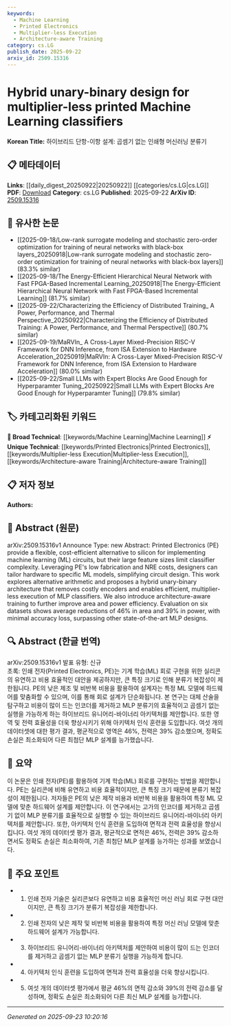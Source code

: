 ```yaml
---
keywords:
  - Machine Learning
  - Printed Electronics
  - Multiplier-less Execution
  - Architecture-aware Training
category: cs.LG
publish_date: 2025-09-22
arxiv_id: 2509.15316
---
```


<!-- KEYWORD_LINKING_METADATA:
{
  "processed_timestamp": "2025-09-23T10:20:16.869909",
  "vocabulary_version": "1.0",
  "selected_keywords": [
    "Machine Learning",
    "Printed Electronics",
    "Multiplier-less Execution",
    "Architecture-aware Training"
  ],
  "rejected_keywords": [],
  "similarity_scores": {
    "Machine Learning": 0.85,
    "Printed Electronics": 0.7,
    "Multiplier-less Execution": 0.78,
    "Architecture-aware Training": 0.72
  },
  "extraction_method": "AI_prompt_based",
  "budget_applied": true,
  "candidates_json": {
    "candidates": [
      {
        "surface": "Machine Learning",
        "canonical": "Machine Learning",
        "aliases": [
          "ML"
        ],
        "category": "broad_technical",
        "rationale": "Machine Learning is a fundamental concept that connects this work to a broad range of related research.",
        "novelty_score": 0.3,
        "connectivity_score": 0.9,
        "specificity_score": 0.5,
        "link_intent_score": 0.85
      },
      {
        "surface": "Printed Electronics",
        "canonical": "Printed Electronics",
        "aliases": [
          "PE"
        ],
        "category": "unique_technical",
        "rationale": "Printed Electronics is a unique aspect of this research, offering a novel approach to circuit design.",
        "novelty_score": 0.75,
        "connectivity_score": 0.6,
        "specificity_score": 0.8,
        "link_intent_score": 0.7
      },
      {
        "surface": "Multiplier-less execution",
        "canonical": "Multiplier-less Execution",
        "aliases": [
          "Multiplier-free Execution"
        ],
        "category": "unique_technical",
        "rationale": "This concept is central to the paper's innovation, enabling efficient computation in ML classifiers.",
        "novelty_score": 0.8,
        "connectivity_score": 0.65,
        "specificity_score": 0.85,
        "link_intent_score": 0.78
      },
      {
        "surface": "Architecture-aware training",
        "canonical": "Architecture-aware Training",
        "aliases": [
          "Hardware-aware Training"
        ],
        "category": "unique_technical",
        "rationale": "This training method is tailored to the hardware design, enhancing efficiency and performance.",
        "novelty_score": 0.7,
        "connectivity_score": 0.68,
        "specificity_score": 0.75,
        "link_intent_score": 0.72
      }
    ],
    "ban_list_suggestions": [
      "circuit design",
      "classifier complexity"
    ]
  },
  "decisions": [
    {
      "candidate_surface": "Machine Learning",
      "resolved_canonical": "Machine Learning",
      "decision": "linked",
      "scores": {
        "novelty": 0.3,
        "connectivity": 0.9,
        "specificity": 0.5,
        "link_intent": 0.85
      }
    },
    {
      "candidate_surface": "Printed Electronics",
      "resolved_canonical": "Printed Electronics",
      "decision": "linked",
      "scores": {
        "novelty": 0.75,
        "connectivity": 0.6,
        "specificity": 0.8,
        "link_intent": 0.7
      }
    },
    {
      "candidate_surface": "Multiplier-less execution",
      "resolved_canonical": "Multiplier-less Execution",
      "decision": "linked",
      "scores": {
        "novelty": 0.8,
        "connectivity": 0.65,
        "specificity": 0.85,
        "link_intent": 0.78
      }
    },
    {
      "candidate_surface": "Architecture-aware training",
      "resolved_canonical": "Architecture-aware Training",
      "decision": "linked",
      "scores": {
        "novelty": 0.7,
        "connectivity": 0.68,
        "specificity": 0.75,
        "link_intent": 0.72
      }
    }
  ]
}
-->

# Hybrid unary-binary design for multiplier-less printed Machine Learning classifiers

**Korean Title:** 하이브리드 단항-이항 설계: 곱셈기 없는 인쇄형 머신러닝 분류기

## 📋 메타데이터

**Links**: [[daily_digest_20250922|20250922]] [[categories/cs.LG|cs.LG]]
**PDF**: [Download](https://arxiv.org/pdf/2509.15316.pdf)
**Category**: cs.LG
**Published**: 2025-09-22
**ArXiv ID**: [2509.15316](https://arxiv.org/abs/2509.15316)

## 🔗 유사한 논문
- [[2025-09-18/Low-rank surrogate modeling and stochastic zero-order optimization for training of neural networks with black-box layers_20250918|Low-rank surrogate modeling and stochastic zero-order optimization for training of neural networks with black-box layers]] (83.3% similar)
- [[2025-09-18/The Energy-Efficient Hierarchical Neural Network with Fast FPGA-Based Incremental Learning_20250918|The Energy-Efficient Hierarchical Neural Network with Fast FPGA-Based Incremental Learning]] (81.7% similar)
- [[2025-09-22/Characterizing the Efficiency of Distributed Training_ A Power, Performance, and Thermal Perspective_20250922|Characterizing the Efficiency of Distributed Training: A Power, Performance, and Thermal Perspective]] (80.7% similar)
- [[2025-09-19/MaRVIn_ A Cross-Layer Mixed-Precision RISC-V Framework for DNN Inference, from ISA Extension to Hardware Acceleration_20250919|MaRVIn: A Cross-Layer Mixed-Precision RISC-V Framework for DNN Inference, from ISA Extension to Hardware Acceleration]] (80.0% similar)
- [[2025-09-22/Small LLMs with Expert Blocks Are Good Enough for Hyperparamter Tuning_20250922|Small LLMs with Expert Blocks Are Good Enough for Hyperparamter Tuning]] (79.8% similar)

## 🏷️ 카테고리화된 키워드
**🧠 Broad Technical**: [[keywords/Machine Learning|Machine Learning]]
**⚡ Unique Technical**: [[keywords/Printed Electronics|Printed Electronics]], [[keywords/Multiplier-less Execution|Multiplier-less Execution]], [[keywords/Architecture-aware Training|Architecture-aware Training]]

## 📋 저자 정보

**Authors:** 

## 📄 Abstract (원문)

arXiv:2509.15316v1 Announce Type: new 
Abstract: Printed Electronics (PE) provide a flexible, cost-efficient alternative to silicon for implementing machine learning (ML) circuits, but their large feature sizes limit classifier complexity. Leveraging PE's low fabrication and NRE costs, designers can tailor hardware to specific ML models, simplifying circuit design. This work explores alternative arithmetic and proposes a hybrid unary-binary architecture that removes costly encoders and enables efficient, multiplier-less execution of MLP classifiers. We also introduce architecture-aware training to further improve area and power efficiency. Evaluation on six datasets shows average reductions of 46% in area and 39% in power, with minimal accuracy loss, surpassing other state-of-the-art MLP designs.

## 🔍 Abstract (한글 번역)

arXiv:2509.15316v1 발표 유형: 신규  
초록: 인쇄 전자(Printed Electronics, PE)는 기계 학습(ML) 회로 구현을 위한 실리콘의 유연하고 비용 효율적인 대안을 제공하지만, 큰 특징 크기로 인해 분류기 복잡성이 제한됩니다. PE의 낮은 제조 및 비반복 비용을 활용하여 설계자는 특정 ML 모델에 하드웨어를 맞춤화할 수 있으며, 이를 통해 회로 설계가 단순화됩니다. 본 연구는 대체 산술을 탐구하고 비용이 많이 드는 인코더를 제거하고 MLP 분류기의 효율적이고 곱셈기 없는 실행을 가능하게 하는 하이브리드 유니어리-바이너리 아키텍처를 제안합니다. 또한 영역 및 전력 효율성을 더욱 향상시키기 위해 아키텍처 인식 훈련을 도입합니다. 여섯 개의 데이터셋에 대한 평가 결과, 평균적으로 영역은 46%, 전력은 39% 감소했으며, 정확도 손실은 최소화되어 다른 최첨단 MLP 설계를 능가했습니다.

## 📝 요약

이 논문은 인쇄 전자(PE)를 활용하여 기계 학습(ML) 회로를 구현하는 방법을 제안합니다. PE는 실리콘에 비해 유연하고 비용 효율적이지만, 큰 특징 크기 때문에 분류기 복잡성이 제한됩니다. 저자들은 PE의 낮은 제작 비용과 비반복 비용을 활용하여 특정 ML 모델에 맞춘 하드웨어 설계를 제안합니다. 이 연구에서는 고가의 인코더를 제거하고 곱셈기 없이 MLP 분류기를 효율적으로 실행할 수 있는 하이브리드 유니어리-바이너리 아키텍처를 제안합니다. 또한, 아키텍처 인식 훈련을 도입하여 면적과 전력 효율성을 향상시킵니다. 여섯 개의 데이터셋 평가 결과, 평균적으로 면적은 46%, 전력은 39% 감소하면서도 정확도 손실은 최소화하여, 기존 최첨단 MLP 설계를 능가하는 성과를 보였습니다.

## 🎯 주요 포인트

- 1. 인쇄 전자 기술은 실리콘보다 유연하고 비용 효율적인 머신 러닝 회로 구현 대안이지만, 큰 특징 크기가 분류기 복잡성을 제한합니다.
- 2. 인쇄 전자의 낮은 제작 및 비반복 비용을 활용하여 특정 머신 러닝 모델에 맞춘 하드웨어 설계가 가능합니다.
- 3. 하이브리드 유니어리-바이너리 아키텍처를 제안하여 비용이 많이 드는 인코더를 제거하고 곱셈기 없는 MLP 분류기 실행을 가능하게 합니다.
- 4. 아키텍처 인식 훈련을 도입하여 면적과 전력 효율성을 더욱 향상시킵니다.
- 5. 여섯 개의 데이터셋 평가에서 평균 46%의 면적 감소와 39%의 전력 감소를 달성하며, 정확도 손실은 최소화되어 다른 최신 MLP 설계를 능가합니다.


---

*Generated on 2025-09-23 10:20:16*
